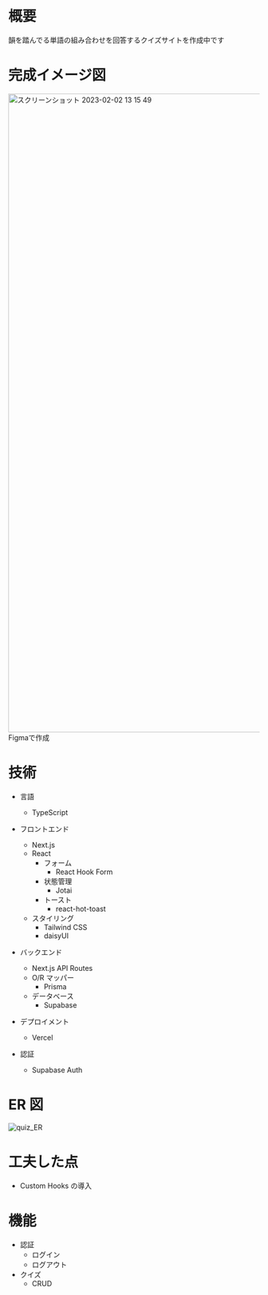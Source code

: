 # 概要

韻を踏んでる単語の組み合わせを回答するクイズサイトを作成中です

# 完成イメージ図

<img width="1280" alt="スクリーンショット 2023-02-02 13 15 49" src="https://user-images.githubusercontent.com/67419083/216257676-a378d53c-d6e5-4cd9-94f1-f13911322b51.png">
Figmaで作成

# 技術

- 言語

  - TypeScript

- フロントエンド

  - Next.js
  - React
    - フォーム
      - React Hook Form
    - 状態管理
      - Jotai
    - トースト
      - react-hot-toast
  - スタイリング
    - Tailwind CSS
    - daisyUI

- バックエンド

  - Next.js API Routes
  - O/R マッパー
    - Prisma
  - データベース
    - Supabase

- デプロイメント

  - Vercel

- 認証
  - Supabase Auth

# ER 図

![quiz_ER](https://user-images.githubusercontent.com/67419083/216257616-f6e0c2c4-1db8-455c-9406-9af15eca3254.png)

# 工夫した点

- Custom Hooks の導入

# 機能

- 認証
  - ログイン
  - ログアウト
- クイズ
  - CRUD
